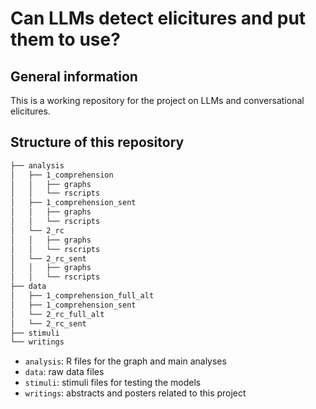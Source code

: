 # Can LLMs detect elicitures and put them to use?

## General information

This is a working repository for the project on LLMs and conversational elicitures.

## Structure of this repository
```bash
├── analysis
│   ├── 1_comprehension
│   │   ├── graphs
│   │   └── rscripts
│   ├── 1_comprehension_sent
│   │   ├── graphs
│   │   └── rscripts
│   └── 2_rc
│   │   ├── graphs
│   │   └── rscripts
│   └── 2_rc_sent
│   │   ├── graphs
│   │   └── rscripts
├── data
│   ├── 1_comprehension_full_alt
│   ├── 1_comprehension_sent
│   └── 2_rc_full_alt
│   └── 2_rc_sent
├── stimuli
└── writings
```

- `analysis`: R files for the graph and main analyses
- `data`: raw data files
- `stimuli`: stimuli files for testing the models
- `writings`: abstracts and posters related to this project